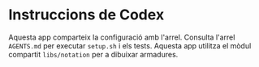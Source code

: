 # Instruccions de Codex

Aquesta app comparteix la configuració amb l'arrel. Consulta l'arrel `AGENTS.md` per executar `setup.sh` i els tests. Aquesta app utilitza el mòdul compartit `libs/notation` per a dibuixar armadures.
